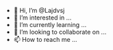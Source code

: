 - 👋 Hi, I’m @Lajdvsj
- 👀 I’m interested in ...
- 🌱 I’m currently learning ...
- 💞️ I’m looking to collaborate on ...
- 📫 How to reach me ...

<!---
Lajdvsj/Lajdvsj is a ✨ special ✨ repository because its `README.md` (this file) appears on your GitHub profile.
You can click the Preview link to take a look at your changes.
--->
